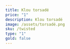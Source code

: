 ```yaml
---
title: Klou torsadé
price: "1"
description: Klou torsadé
image: /assets/torsadé.png
sku: /twisted
type: "1"
gold: false
---
```

